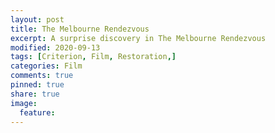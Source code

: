 ```yaml
---
layout: post
title: The Melbourne Rendezvous
excerpt: A surprise discovery in The Melbourne Rendezvous
modified: 2020-09-13
tags: [Criterion, Film, Restoration,]
categories: Film
comments: true
pinned: true
share: true
image:
  feature:
---
```

